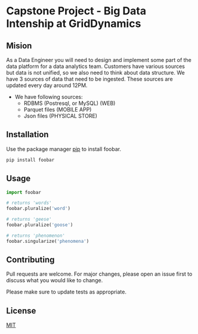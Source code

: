 # Capstone Project - Big Data Intenship at GridDynamics

## Mision

As a Data Engineer you will need to design and implement some part of the data platform for a data analytics team. Customers have various sources but data is not unified, so we also need to think about data structure. 
We have 3 sources of data that need to be ingested. These sources are updated every day around 12PM.

* We have following sources:
  - RDBMS (Postresql, or MySQL) (WEB) 
  - Parquet files (MOBILE APP) 
  - Json files (PHYSICAL STORE) 


## Installation

Use the package manager [pip](https://pip.pypa.io/en/stable/) to install foobar.

```bash
pip install foobar
```

## Usage

```python
import foobar

# returns 'words'
foobar.pluralize('word')

# returns 'geese'
foobar.pluralize('goose')

# returns 'phenomenon'
foobar.singularize('phenomena')
```

## Contributing
Pull requests are welcome. For major changes, please open an issue first to discuss what you would like to change.

Please make sure to update tests as appropriate.

## License
[MIT](https://choosealicense.com/licenses/mit/)